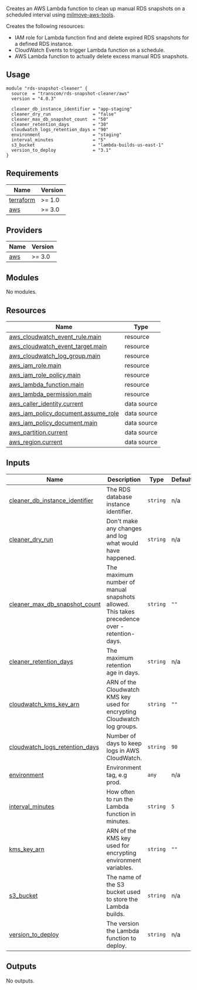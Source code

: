 Creates an AWS Lambda function to clean up manual RDS snapshots 
on a scheduled interval using [milmove-aws-tools](https://github.com/transcom/milmove-aws-tools).

Creates the following resources:

* IAM role for Lambda function find and delete expired RDS snapshots for a
  defined RDS instance.
* CloudWatch Events to trigger Lambda function on a schedule.
* AWS Lambda function to actually delete excess manual RDS snapshots.


## Usage

```hcl
module "rds-snapshot-cleaner" {
  source  = "transcom/rds-snapshot-cleaner/aws"
  version = "4.0.3"

  cleaner_db_instance_identifier = "app-staging"
  cleaner_dry_run                = "false"
  cleaner_max_db_snapshot_count  = "50"
  cleaner_retention_days         = "30"
  cloudwatch_logs_retention_days = "90"
  environment                    = "staging"
  interval_minutes               = "5"
  s3_bucket                      = "lambda-builds-us-east-1"
  version_to_deploy              = "3.1"
}
```

<!-- BEGIN_TF_DOCS -->
## Requirements

| Name | Version |
|------|---------|
| <a name="requirement_terraform"></a> [terraform](#requirement\_terraform) | >= 1.0 |
| <a name="requirement_aws"></a> [aws](#requirement\_aws) | >= 3.0 |

## Providers

| Name | Version |
|------|---------|
| <a name="provider_aws"></a> [aws](#provider\_aws) | >= 3.0 |

## Modules

No modules.

## Resources

| Name | Type |
|------|------|
| [aws_cloudwatch_event_rule.main](https://registry.terraform.io/providers/hashicorp/aws/latest/docs/resources/cloudwatch_event_rule) | resource |
| [aws_cloudwatch_event_target.main](https://registry.terraform.io/providers/hashicorp/aws/latest/docs/resources/cloudwatch_event_target) | resource |
| [aws_cloudwatch_log_group.main](https://registry.terraform.io/providers/hashicorp/aws/latest/docs/resources/cloudwatch_log_group) | resource |
| [aws_iam_role.main](https://registry.terraform.io/providers/hashicorp/aws/latest/docs/resources/iam_role) | resource |
| [aws_iam_role_policy.main](https://registry.terraform.io/providers/hashicorp/aws/latest/docs/resources/iam_role_policy) | resource |
| [aws_lambda_function.main](https://registry.terraform.io/providers/hashicorp/aws/latest/docs/resources/lambda_function) | resource |
| [aws_lambda_permission.main](https://registry.terraform.io/providers/hashicorp/aws/latest/docs/resources/lambda_permission) | resource |
| [aws_caller_identity.current](https://registry.terraform.io/providers/hashicorp/aws/latest/docs/data-sources/caller_identity) | data source |
| [aws_iam_policy_document.assume_role](https://registry.terraform.io/providers/hashicorp/aws/latest/docs/data-sources/iam_policy_document) | data source |
| [aws_iam_policy_document.main](https://registry.terraform.io/providers/hashicorp/aws/latest/docs/data-sources/iam_policy_document) | data source |
| [aws_partition.current](https://registry.terraform.io/providers/hashicorp/aws/latest/docs/data-sources/partition) | data source |
| [aws_region.current](https://registry.terraform.io/providers/hashicorp/aws/latest/docs/data-sources/region) | data source |

## Inputs

| Name | Description | Type | Default | Required |
|------|-------------|------|---------|:--------:|
| <a name="input_cleaner_db_instance_identifier"></a> [cleaner\_db\_instance\_identifier](#input\_cleaner\_db\_instance\_identifier) | The RDS database instance identifier. | `string` | n/a | yes |
| <a name="input_cleaner_dry_run"></a> [cleaner\_dry\_run](#input\_cleaner\_dry\_run) | Don't make any changes and log what would have happened. | `string` | n/a | yes |
| <a name="input_cleaner_max_db_snapshot_count"></a> [cleaner\_max\_db\_snapshot\_count](#input\_cleaner\_max\_db\_snapshot\_count) | The maximum number of manual snapshots allowed. This takes precedence over -retention-days. | `string` | `""` | no |
| <a name="input_cleaner_retention_days"></a> [cleaner\_retention\_days](#input\_cleaner\_retention\_days) | The maximum retention age in days. | `string` | n/a | yes |
| <a name="input_cloudwatch_kms_key_arn"></a> [cloudwatch\_kms\_key\_arn](#input\_cloudwatch\_kms\_key\_arn) | ARN of the Cloudwatch KMS key used for encrypting Cloudwatch log groups. | `string` | `""` | no |
| <a name="input_cloudwatch_logs_retention_days"></a> [cloudwatch\_logs\_retention\_days](#input\_cloudwatch\_logs\_retention\_days) | Number of days to keep logs in AWS CloudWatch. | `string` | `90` | no |
| <a name="input_environment"></a> [environment](#input\_environment) | Environment tag, e.g prod. | `any` | n/a | yes |
| <a name="input_interval_minutes"></a> [interval\_minutes](#input\_interval\_minutes) | How often to run the Lambda function in minutes. | `string` | `5` | no |
| <a name="input_kms_key_arn"></a> [kms\_key\_arn](#input\_kms\_key\_arn) | ARN of the KMS key used for encrypting environment variables. | `string` | `""` | no |
| <a name="input_s3_bucket"></a> [s3\_bucket](#input\_s3\_bucket) | The name of the S3 bucket used to store the Lambda builds. | `string` | n/a | yes |
| <a name="input_version_to_deploy"></a> [version\_to\_deploy](#input\_version\_to\_deploy) | The version the Lambda function to deploy. | `string` | n/a | yes |

## Outputs

No outputs.
<!-- END_TF_DOCS -->
